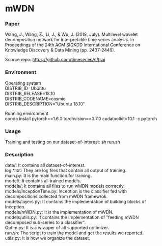 # mWDN

### Paper

Wang, J., Wang, Z., Li, J., & Wu, J. (2018, July). Multilevel wavelet decomposition network for interpretable time series analysis. In Proceedings of the 24th ACM SIGKDD International Conference on Knowledge Discovery & Data Mining (pp. 2437-2446).

Source repo: https://github.com/timeseriesAI/tsai

### Environment 
Operating system\
DISTRIB_ID=Ubuntu\
DISTRIB_RELEASE=18.10\
DISTRIB_CODENAME=cosmic\
DISTRIB_DESCRIPTION="Ubuntu 18.10"

Running environment\
conda install pytorch==1.6.0 torchvision==0.7.0 cudatoolkit=10.1 -c pytorch

### Usage
Training and testing on our dataset-of-interest:
sh run.sh

### Description
data/: It contains all dataset-of-interest.\
log.*.txt: They are log files that contain all output of training.\
main.py: It is the main function for training.\
model/: It contains all trained models.\
models/: It contains all files to run wMDN models correctly.\
models/InceptionTime.py: Inception is the classifier fed with decompositions collected from mWDN framewrok.\
models/layers.py: It contains the implementation of building blocks of Inception.\
models/mWDN.py: It is the implementation of mWDN.\
models/utils.py: It contains the implementation of "feeding mWDN decomposed sub-series to a classifier".\
Optim.py: It is a wrapper of all supported optimizer.\
run.sh: The script to train the model and get the results we reported.\
utils.py: It is how we organize the dataset.
